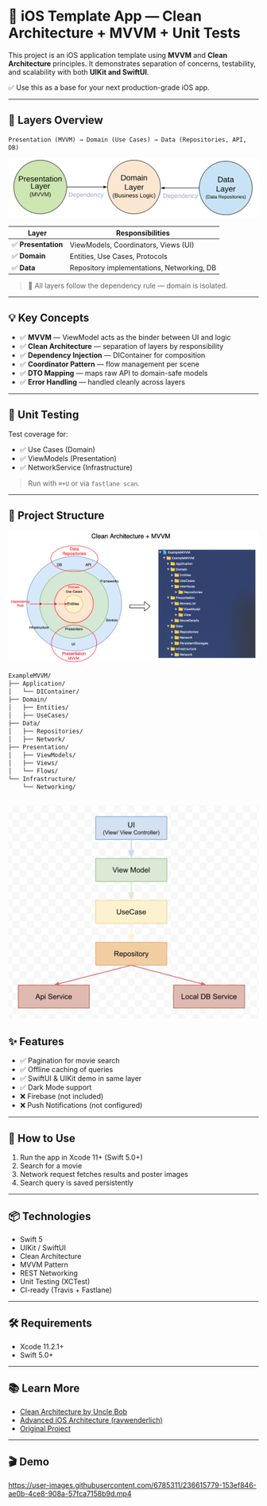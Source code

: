 # 🎯 iOS Template App — Clean Architecture + MVVM + Unit Tests

This project is an iOS application template using **MVVM** and **Clean Architecture** principles. It demonstrates separation of concerns, testability, and scalability with both **UIKit and SwiftUI**.

✅ Use this as a base for your next production-grade iOS app.

---

## 📐 Layers Overview

```
Presentation (MVVM) → Domain (Use Cases) → Data (Repositories, API, DB)
```
![alt_text](./README_FILES/CleanArchitectureDependencies.png)

| Layer              | Responsibilities                            |
|--------------------|----------------------------------------------|
| ✅ **Presentation** | ViewModels, Coordinators, Views (UI)        |
| ✅ **Domain**       | Entities, Use Cases, Protocols               |
| ✅ **Data**         | Repository implementations, Networking, DB  |

> 🧭 All layers follow the dependency rule — domain is isolated.

---

## 💡 Key Concepts

- ✅ **MVVM** — ViewModel acts as the binder between UI and logic
- ✅ **Clean Architecture** — separation of layers by responsibility
- ✅ **Dependency Injection** — DIContainer for composition
- ✅ **Coordinator Pattern** — flow management per scene
- ✅ **DTO Mapping** — maps raw API to domain-safe models
- ✅ **Error Handling** — handled cleanly across layers

---

## 🧪 Unit Testing

Test coverage for:
- ✅ Use Cases (Domain)
- ✅ ViewModels (Presentation)
- ✅ NetworkService (Infrastructure)

> Run with `⌘+U` or via `fastlane scan`.

---

## 🧱 Project Structure

![alt_text](./README_FILES/CleanArchitecture+MVVM.png)

```
ExampleMVVM/
├── Application/
│   └── DIContainer/
├── Domain/
│   ├── Entities/
│   ├── UseCases/
├── Data/
│   ├── Repositories/
│   ├── Network/
├── Presentation/
│   ├── ViewModels/
│   ├── Views/
│   └── Flows/
└── Infrastructure/
    └── Networking/
```

![alt_text](./README_FILES/CleanArchitectureFlow.png)
---

## ✨ Features

- ✅ Pagination for movie search
- ✅ Offline caching of queries
- ✅ SwiftUI & UIKit demo in same layer
- ✅ Dark Mode support
- ❌ Firebase (not included)
- ❌ Push Notifications (not configured)

---

## 🧪 How to Use

1. Run the app in Xcode 11+ (Swift 5.0+)
2. Search for a movie
3. Network request fetches results and poster images
4. Search query is saved persistently

---

## 📦 Technologies

- Swift 5
- UIKit / SwiftUI
- Clean Architecture
- MVVM Pattern
- REST Networking
- Unit Testing (XCTest)
- CI-ready (Travis + Fastlane)

---

## 🛠 Requirements

- Xcode 11.2.1+
- Swift 5.0+

---

## 📚 Learn More

- [Clean Architecture by Uncle Bob](https://blog.cleancoder.com/uncle-bob/2012/08/13/the-clean-architecture.html)
- [Advanced iOS Architecture (raywenderlich)](https://www.raywenderlich.com/8477-introducing-advanced-ios-app-architecture)
- [Original Project](https://github.com/kudoleh/iOS-Clean-Architecture-MVVM)

---

## 🎬 Demo

https://user-images.githubusercontent.com/6785311/236615779-153ef846-ae0b-4ce8-908a-57fca7158b9d.mp4
